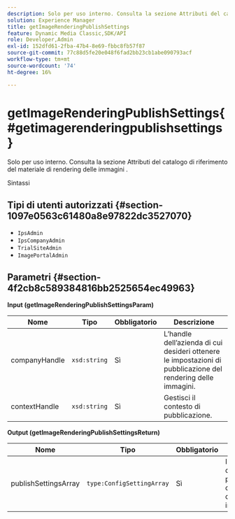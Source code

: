 ```yaml
---
description: Solo per uso interno. Consulta la sezione Attributi del catalogo di riferimento del materiale di rendering delle immagini .
solution: Experience Manager
title: getImageRenderingPublishSettings
feature: Dynamic Media Classic,SDK/API
role: Developer,Admin
exl-id: 152dfd61-2fba-47b4-8e69-fbbc8fb57f87
source-git-commit: 77c88d5fe20e048f6fad2bb23cb1abe090793acf
workflow-type: tm+mt
source-wordcount: '74'
ht-degree: 16%

---
```


# getImageRenderingPublishSettings{#getimagerenderingpublishsettings}

Solo per uso interno. Consulta la sezione Attributi del catalogo di riferimento del materiale di rendering delle immagini .

Sintassi

## Tipi di utenti autorizzati {#section-1097e0563c61480a8e97822dc3527070}

* `IpsAdmin`
* `IpsCompanyAdmin`
* `TrialSiteAdmin`
* `ImagePortalAdmin`

## Parametri {#section-4f2cb8c589384816bb2525654ec49963}

**Input (getImageRenderingPublishSettingsParam)**

| Nome | Tipo | Obbligatorio | Descrizione |
|---|---|---|---|
| companyHandle | `xsd:string` | Sì | L’handle dell’azienda di cui desideri ottenere le impostazioni di pubblicazione del rendering delle immagini. |
| contextHandle | `xsd:string` | Sì | Gestisci il contesto di pubblicazione. |

**Output (getImageRenderingPublishSettingsReturn)**

| Nome | Tipo | Obbligatorio | Descrizione |
|---|---|---|---|
| publishSettingsArray | `type:ConfigSettingArray` | Sì | Impostazioni di pubblicazione del rendering delle immagini. |
